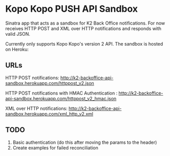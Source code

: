Kopo Kopo PUSH API Sandbox
==========================

Sinatra app that acts as a sandbox for K2 Back Office notifications. For now receives HTTP POST and XML over HTTP notifications and responds with valid JSON.

Currently only supports Kopo Kopo's version 2 API. The sandbox is hosted on Heroku:

URLs
----

HTTP POST notifications:
http://k2-backoffice-api-sandbox.herokuapp.com/httppost_v2.json

HTTP POST notifications with HMAC Authentication :
http://k2-backoffice-api-sandbox.herokuapp.com/httppost_v2_hmac.json

XML over HTTP notifications:
http://k2-backoffice-api-sandbox.herokuapp.com/xml_http_v2.xml

TODO
----
1. Basic authentication (do this after moving the params to the header)
2. Create examples for failed reconciliation
 